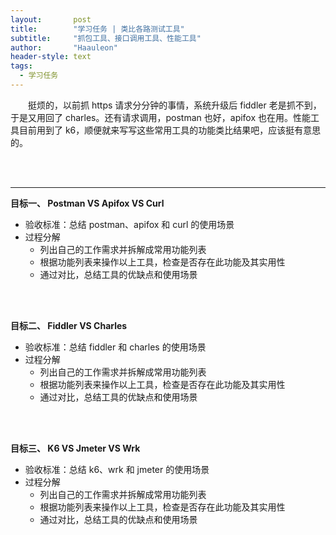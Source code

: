 ```yaml
---
layout:       post
title:        "学习任务 | 类比各路测试工具"
subtitle:     "抓包工具、接口调用工具、性能工具"
author:       "Haauleon"
header-style: text
tags:
  - 学习任务
---
```



&emsp;&emsp;挺烦的，以前抓 https 请求分分钟的事情，系统升级后 fiddler 老是抓不到，于是又用回了 charles。还有请求调用，postman 也好，apifox 也在用。性能工具目前用到了 k6，顺便就来写写这些常用工具的功能类比结果吧，应该挺有意思的。 

<br><br>   


---

**目标一、 Postman VS Apifox VS Curl**    
* 验收标准：总结 postman、apifox 和 curl 的使用场景
* 过程分解  
    * 列出自己的工作需求并拆解成常用功能列表   
    * 根据功能列表来操作以上工具，检查是否存在此功能及其实用性
    * 通过对比，总结工具的优缺点和使用场景          

<br><br>

**目标二、 Fiddler VS Charles**
* 验收标准：总结 fiddler 和 charles 的使用场景
* 过程分解  
    * 列出自己的工作需求并拆解成常用功能列表   
    * 根据功能列表来操作以上工具，检查是否存在此功能及其实用性
    * 通过对比，总结工具的优缺点和使用场景           

<br><br>

**目标三、 K6 VS Jmeter VS Wrk**    
* 验收标准：总结 k6、wrk 和 jmeter 的使用场景
* 过程分解  
    * 列出自己的工作需求并拆解成常用功能列表   
    * 根据功能列表来操作以上工具，检查是否存在此功能及其实用性
    * 通过对比，总结工具的优缺点和使用场景          